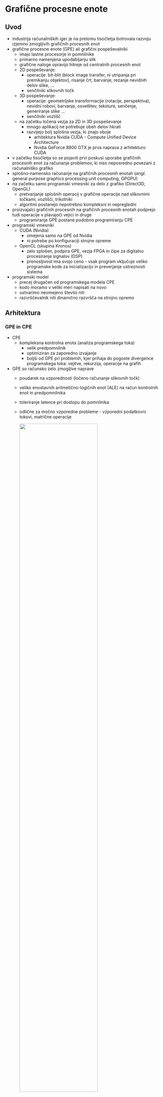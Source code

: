 # Grafične procesne enote

## Uvod

- industrija računalniških iger je na prelomu tisočletja botrovala razvoju izjemno zmogljivih grafičnih procesnih enot
- grafične procesne enote (GPE) ali grafični pospeševalniki
  - imajo lastne procesorje in pomnilnike
  - primarno namenjena upodabljanju slik
  - grafične naloge opravijo hitreje od centralnih procesnih enot
  - 2D pospeševanje:
    - operacije: bit-blit (block image transfer, ni utripanja pri premikanju objektov), risanje črt, barvanje, rezanje nevidnih delov slike, ...
    - senčilniki slikovnih točk
  - 3D pospeševanje:
    - operacije: geometrijske transformacije (rotacije, perspektiva), nevidni robovi, barvanje, osvetlitev, teksture, senčenje, generiranje slike ...
    - senčilniki vozlišč
  - na začetku ločena vezja za 2D in 3D pospeševanje
    - mnogo aplikacij ne potrebuje obeh delov hkrati
    - razvijejo bolj splošna vezja, ki znajo oboje
      - arhitektura Nvidia CUDA - Compute Unified Device Architecture
      - Nvidia GeForce 8800 GTX je prva naprava z arhitekturo CUDA
- v začetku tisočletja so se pojavili prvi poskusi uporabe grafičnih procesnih enot za računanje problemov, ki niso neposredno povezani z računalniško grafiko
- splošno-namensko računanje na grafičnih procesnih enotah (*angl.* general purpose graphics processing unit computing, GPGPU)
- na začetku samo programski vmesniki za delo z grafiko (Direct3D, OpenGL)
  - pretvarjanje splošnih operacij v grafične operacije nad slikovnimi točkami, vozlišči, trikotniki
  - algoritmi postanejo nepotrebno kompleksni in nepregledni
- proizvajalci grafičnih procesnih na grafičnih procesnih enotah podprejo tudi operacije v plavajoči vejici in druge
  - programiranje GPE postane podobno programiranju CPE
- programski vmesniki
  - CUDA (Nvidia)
    - omejena samo na GPE od Nvidia
    - ni potrebe po konfiguraciji strojne opreme
  - OpenCL (skupina Kronos)
    - zelo splošen, podpira GPE, vezja FPGA in čipe za digitalno procesiranje signalov (DSP)
    - prenosljivost ima svojo ceno - vsak program vključuje veliko programske kode za inicializacijo in preverjanje ustreznosti sistema
- programski model
  - precej drugačen od programskega modela CPE
  - kodo moramo v veliki meri napisati na novo
  - ustvarimo neomejeno število niti
  - razvrščevalnik niti dinamično razvršča na strojno opremo

## Arhitektura

### GPE in CPE

- CPE
  - kompleksna kontrolna enota (analiza programskega toka)
    - velik predpomnilnik
    - optimiziran za zaporedno izvajanje
    - boljši od GPE pri problemih, kjer prihaja do pogoste divergence programskega toka: vejitve, rekurzija, operacije na grafih
- GPE so računsko zelo zmogljive naprave
  - poudarek na vzporednosti (ločeno računanje slikovnih točk)
  - veliko enostavnih aritmetično-logičnih enot (ALE) na račun kontrolnih enot in predpomnilnika
  - toleriranje latence pri dostopu do pomnilnika
  - odlične za močno vzporedne probleme - vzporedni podatkovni tokovi, matrične operacije

    <img src="slike/silicij.png" width="75%" />
  
### Hierarhična zasnova procesorjev

- računska enota
  - *angl.*  compute unit, multiprocessor - MP, SIMD engine
  - podobno kot jedro na CPE
  - svoj nabor ukazov
  - zgrajena je iz množice procesnih elementov in drugih računskih enot ter kontrolnih enot

- procesni element
  - *angl.* processing elements - PE, streaming processor - SP, core, ALE
  - podobna vloga kot ALE na CPE
  - koncept SIMD (*angl.* single instruction multiple data)
  - v novejših arhitekturah specializirane enote za celoštevilčno računanje, računanje v enojni in dvojni natančnosti

- druge računske enote
  - posebne funkcije (*angl.* special function units)
  - tenzorska jedra

- kontrolna enota nadzira več procesnih elementov
  - prevzem in dekodiranje ukazov
    - nima naprednih funkcij analize ukaznega toka
    - zakrivanje latence dostopa do pomnilnika z dobrim razvrščanjem ogromne množice niti
    - razvrščanje niti na procesne elemente (*angl.* warp scheduler)
    - prevzem in shranjevanje operandov (*angl.* load/store units)

<img src="slike/racunske-enote.png" width="100%" />

*Vir: dokumenti na spletnih straneh [Nvidia](https://www.nvidia.com/)*

### Hierarhična zasnova pomnilnikov

- računska enota
  - zasebni pomnilnik (*angl.* private memory) imenovan tudi registri (*angl.* register file)
    - 32-bitni registri
    - razdeljen med procesne elemente
    - vsaka nit dobi svoj delež
    - prevajalnik za lokalne spremenljivke v jedru uporabi registre
    - če registrov zmanjka, uporabi del globalnega pomnilnika!
    - dostopni čas: 1 cikel
  - L1 predpomnilnik in skupni pomnilnik (*angl.* shared memory)
    - v naprej določimo razmerje med L1 predpomnilnikom in skupnim pomnilnikom
    - preko skupnega pomnilnika si niti izmenjujejo podatke
    - dostopni čas: 1 - 32 ciklov
- naprava
  - predpomnilnik L2
    - skupen vsem računskim enotam
    - z njim naprava upravlja samodejno
  - globalni pomnilnik
    - za izmenjevanje podatkov s CPE
    - računske enote lahko berejo in pišejo
    - razdeljen na segmente po 128 bajtov, v računsko enoto se vedno prenese celoten segment
    - dostopno čas: ~500 ciklov
  - pomnilnik konstant
    - za izmenjevanje podatkov s CPE
    - računske enote lahko samo berejo
    - dostopno čas: ~500 ciklov

    <img src="slike/naprava-zgradba.png" width="90%" />

## Heterogeni sistem

- poleg CPE vsebuje enega ali več pospeševalnikov
- CPE pravimo gostitelj (*angl.* host), pospeševalniku pa naprava (*angl.* device)
- naprava je z gostiteljem običajno povezana preko hitrega vodila
- razbremenjevanje glavnega procesorja (*angl.* offload)
- programi za heterogene sisteme so sestavljeni iz dveh delov
  - zaporedne kode na gostitelju
    - detekcija naprave (1)
    - prevajanje (2) in prenos programa na napravo (3)
    - prenos podatkov na napravo (4)
    - sproži izvajanje programa na napravi (5)
    - prenos podatkov nazaj na gostitelja (7)
  - vzporedno izvajane kode na napravi (6)
    - ščepec ali jedro (*angl.* kernel)
    - kodo izvaja vsaka nit
- asinhrono izvajanje
  - ko gostitelj sproži izvajanje ščepca, lahko nadaljuje z izvajanjem svojega programa
  - izvajanje ščepca se lahko prekriva s prenašanjem podatkov med napravo in gostiteljem

    <img src="slike/izvajalni-model.png" width="50%" />

## Izvajalni model

- poudarek na podatkovnem paralelizmu
- izvajati želimo ogromno število niti, tako bodo vedno na voljo niti, ki so pripravljene na izvajanje - zakrivanje latence dostopa do glavnega pomnilnika
- hierarhična organizacija niti
  - sledi hierarhični arhitekturi procesorjev in pomnilnikov: blok niti in snop niti
  - blok niti
    - bloke niti na računske enote enakomerno razvršča glavni razvrščevalnik na napravi
    - vse niti v bloku se izvajajo na isti računski enoti
    - na isti računski enoti se hkrati lahko izvaja več različnih blokov niti, število je omejeno z arhitekturo GPE
    - blok niti se na računski enoti izvaja neodvisno od ostalih blokov
    - vrstni red izvajanja blokov ni podan: predvideti moramo, da se bloki lahko izvajajo celo zaporedno
    - blok niti se na računski enoti izvaja dokler z izvajanjem ne zaključijo vse niti v bloku
    - niti v bloku si lahko izmenjujejo podatke preko skupnega pomnilnika
    - niti v bloku lahko preko skupnega pomnilnika sinhroniziramo
  - snop niti
    - predstavlja manjšo skupino niti v bloku z zaporednimi indeksi (32 pri Nvidia GPE)
    - snop je osnovna enota, s katero upravlja računska enota
    - niti v snopu izvajajo isti ukaz
      - koncept SIMT (*angl.* single instruction multiple threads)
      - vsaka nit ima svoj programski števec in zasebne registre, zato se niti lahko neodvisno vejijo in izvajajo
      - izvajanje niti v snopu je učinkovito, če vse hkrati izvajajo isti ukaz
      - če niti v snopu vejijo, se začnejo izvajati zaporedno, dokler se vse ne vrnejo na isti ukaz
    - preklapljanje med snopi
      - če snop ni pripravljen (branje ali pisanje operandov v pomnilnik), lahko razvrščevalnik da v izvajanje drug razpoložljiv snop iz kateregakoli bloka, ki se izvaja na računski enoti
      - pri preklapljanju ni režijskih stroškov
        - strojni viri (pomnilniki, registri) so enakomerno razdeljeni med vse niti na računski enoti
        - stanje snopa je ves čas na voljo, ob preklapljanju zato ni potrebe po shranjevanju in restavriranju registrov
- dostop do glavnega pomnilnika
  - glavni pomnilnik je razdeljen na segmente po 128 bajtov
  - če niti iz istega snopa dostopajo do različnih podatkov v istem segmentu, se podatki dostavijo v eni pomnilniški transakciji
  - če so v segmentu podatki, ki jih ni zahtevala nobena nit, se ti vseeno prenesejo, s čimer se zmanjša efektivna prepustnost
  - če dve niti iz istega snopa dostopata do podatkov v različnih segmentih, se podatki dostavijo v dveh pomnilniških transakcijah
- omejitve
  - največje število niti v bloku (1024)
  - največje število niti na eni računski enoti (2048)
  - največje število blokov na eni računski enoti (32)
  - število niti v snopu (16/32)
  - največje število snopov na eni računski enoti (64)
  - največje število registrov na nit (255)
  - velikost skupnega pomnilnika za računsko enoto (48 - 228 kB)
  - velikost skupnega pomnilnika za blok (48 kB)

- lastnostni naprave
  - poizvedba o trenutnem stanju naprave v sistemu

    ```bash
    srun --partition=gpu --gpus=1 nvidia-smi --query
    ```

  - program za izpis podatkov o napravi: [naprava.c](koda/naprava.c)
  - primer izpisa

    ```C
    ======= Device 0: "NVIDIA H100 PCIe" =======

    cudaDeviceGetProperties:
        CUDA Architecture:                             Hopper, 9.0

        GPU clock rate (MHz):                          1755
        Memory clock rate (MHz):                       1593
        Memory bus width (bits):                       5120
        Peak memory bandwidth (GB/s):                  2039

        Number of MPs:                                 114
        Number of cores per MP:                        128
        Total number of cores:                         14592

        Total amount of global memory (GB):            79
        Total amount of shared memory per MP (kB):     228
        Total amount of shared memory per block (kB):  48
        Maximum number of registers per MP:            65536
        Total number of registers available per block: 65536

        Maximum number of threads per MP:              2048
        Maximum number of threads per block:           1024
        Warp size:                                     32

        Max dimension size of a thread block (x,y,z):  (1024, 1024, 64)
        Max dimension size of a grid size    (x,y,z):  (2147483647, 65535, 65535)

    cudaDeviceGetAttribute:
        Size of L2 cache in MB:                        50
        Maximum number of blocks per MP:               32    
    ```

